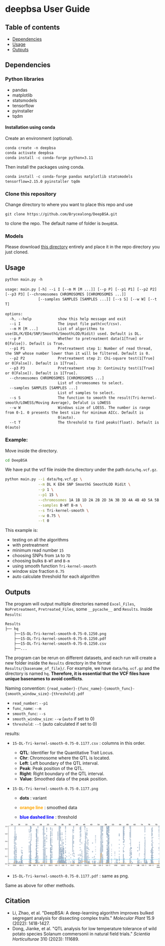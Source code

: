 # deepbsa User Guide

## Table of contents
- [Dependencies](#dependencies)
- [Usage](#usage)
- [Outputs](#outputs)



## Dependencies
### Python libraries
- pandas 
- matplotlib 
- statsmodels 
- tensorflow 
- pyinstaller 
- tqdm

#### Installation using conda

Create an environment (optional). 
```
conda create -n deepbsa
conda activate deepbsa
conda install -c conda-forge python=3.11
```
Then install the packages using conda.
```
conda install -c conda-forge pandas matplotlib statsmodels tensorflow=2.15.0 pyinstaller tqdm
```

### Clone this repository

Change directory to where you want to place this repo and use 
```
git clone https://github.com/Brycealong/DeepBSA.git
```
to clone the repo. The default name of folder is `DeepBSA`.

### Models

Please download [this directory](https://drive.google.com/drive/folders/1t-UBBbp1V83j4jv8_htW3BwhGzYX9QLK?usp=drive_link) entirely and place it in the repo directory you just cloned.



## Usage

```
python main.py -h

usage: main.py [-h] --i I [--m M [M ...]] [--p P] [--p1 P1] [--p2 P2] [--p3 P3] [--chromosomes CHROMOSOMES [CHROMOSOMES ...]]
               [--samples SAMPLES [SAMPLES ...]] [--s S] [--w W] [--t T]

options:
  -h, --help            show this help message and exit
  --i I                 The input file path(vcf/csv).
  --m M [M ...]         List of algorithms to use(DL/K/ED4/SNP/SmoothG/SmoothLOD/Ridit) used. Default is DL.
  --p P                 Whether to pretreatment data(1[True] or 0[False]). Default is True.
  --p1 P1               Pretreatment step 1: Number of read thread, the SNP whose number lower than it will be filtered. Default is 0.
  --p2 P2               Pretreatment step 2: Chi-square test(1[True] or 0[False]). Default is 1[True].
  --p3 P3               Pretreatment step 3: Continuity test(1[True] or 0[False]). Default is 1[True].
  --chromosomes CHROMOSOMES [CHROMOSOMES ...]
                        List of chromosomes to select.
  --samples SAMPLES [SAMPLES ...]
                        List of samples to select.
  --s S                 The function to smooth the result(Tri-kernel-smooth/LOWESS/Moving Average), Defalut is LOWESS
  --w W                 Windows size of LOESS. The number is range from 0-1. 0 presents the best size for minimum AICc. Default is
                        0(auto).
  --t T                 The threshold to find peaks(float). Default is 0(auto)

```

### Example:

Move inside the directory.
```bash
cd DeepBSA
```

We have put the vcf file inside the directory under the path `data/hq.vcf.gz`.

```bash
python main.py --i data/hq.vcf.gz \
               --m DL K ED4 SNP SmoothG SmoothLOD Ridit \
               --p 1 \
               --p1 15 \
               --chromosomes 1A 1B 1D 2A 2B 2D 3A 3B 3D 4A 4B 4D 5A 5B 5D 6A 6B 6D 7A 7B 7D \
               --samples B-WT B-m \
               --s Tri-kernel-smooth \
               --w 0.75 \
               --t 0
```
This example is:
- testing on all the algorithms
- with pretreatment
- minimum read number `15`
- choosing SNPs from `1A` to `7D`
- choosing bulks `B-WT` and `B-m`
- using smooth function `Tri-kernel-smooth`
- window size fraction `0.75`
- auto calculate threshold for each algorithm

## Outputs

The program will output multiple directories named `Excel_Files`, `NoPretreatment`, `Pretreated_Files`, some `__pycache__` and `Results`. Inside `Results`: 
```
Results
├── hq
    ├──15-DL-Tri-kernel-smooth-0.75-0.1250.png
    ├──15-DL-Tri-kernel-smooth-0.75-0.1250.pdf
    ├──15-DL-Tri-kernel-smooth-0.75-0.1250.csv
    ├──...
```

The program can be rerun on different datasets, and each run will create a new folder inside the `Results` directory in the format `Results/{basename_of_file}/`. For example, we have `data/hq.vcf.gz` and the directory is named `hq`. **Therefore, it is essential that the VCF files have unique basenames to avoid conflicts**.

Naming convention: `{read_number}-{func_name}-{smooth_func}-{smooth_window_size}-{threshold}.pdf`

- `read_number`: `--p1`
- `func_name`: `--m`
- `smooth_func`: `--s`
- `smooth_window_size`: `--w` (`auto` if set to 0)
- `threshold`: `--t` (auto calculated if set to 0)

results:

- `15-DL-Tri-kernel-smooth-0.75-0.1177.csv` : columns in this order.

  + **QTL**: Identifier for the Quantitative Trait Locus.
  + **Chr**: Chromosome where the QTL is located.
  + **Left**: Left boundary of the QTL interval.
  + **Peak**: Peak position of the QTL.
  + **Right**: Right boundary of the QTL interval.
  + **Value**: Smoothed data of the peak position.

- `15-DL-Tri-kernel-smooth-0.75-0.1177.png`

  - **dots** : variant

  - **<span style="color: orange; ">orange line</span>** : smoothed data

  - **<span style="color: blue; ">blue dashed line</span>** : threshold

![15-DL-Tri-kernel-smooth-0.75-0.1177](https://github.com/Brycealong/DeepBSA/blob/main/Results/hq/15-DL-Tri-kernel-smooth-0.75-0.1177.png)

- `15-DL-Tri-kernel-smooth-0.75-0.1177.pdf` : same as png.

Same as above for other methods.



## Citation
- Li, Zhao, et al. "DeepBSA: A deep-learning algorithm improves bulked segregant analysis for dissecting complex traits." *Molecular Plant* 15.9 (2022): 1418-1427.
- Dong, Jianke, et al. "QTL analysis for low temperature tolerance of wild potato species Solanum commersonii in natural field trials." *Scientia Horticulturae* 310 (2023): 111689.

